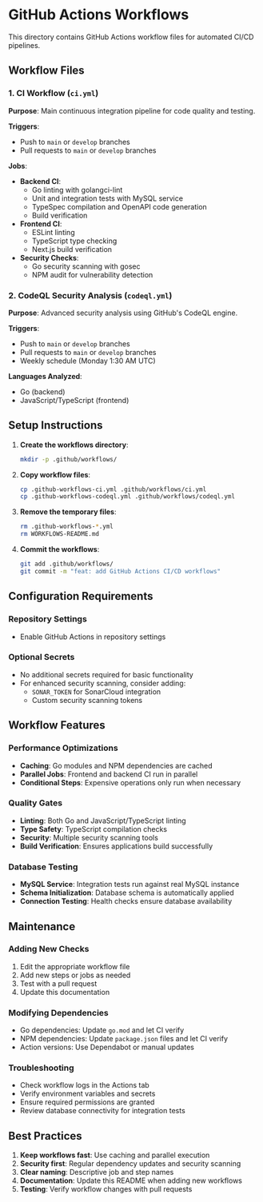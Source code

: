 # GitHub Actions Workflows

This directory contains GitHub Actions workflow files for automated CI/CD pipelines.

## Workflow Files

### 1. CI Workflow (`ci.yml`)
**Purpose**: Main continuous integration pipeline for code quality and testing.

**Triggers**:
- Push to `main` or `develop` branches
- Pull requests to `main` or `develop` branches

**Jobs**:
- **Backend CI**: 
  - Go linting with golangci-lint
  - Unit and integration tests with MySQL service
  - TypeSpec compilation and OpenAPI code generation
  - Build verification
- **Frontend CI**:
  - ESLint linting
  - TypeScript type checking
  - Next.js build verification
- **Security Checks**:
  - Go security scanning with gosec
  - NPM audit for vulnerability detection

### 2. CodeQL Security Analysis (`codeql.yml`)
**Purpose**: Advanced security analysis using GitHub's CodeQL engine.

**Triggers**:
- Push to `main` or `develop` branches
- Pull requests to `main` or `develop` branches
- Weekly schedule (Monday 1:30 AM UTC)

**Languages Analyzed**:
- Go (backend)
- JavaScript/TypeScript (frontend)


## Setup Instructions

1. **Create the workflows directory**:
   ```bash
   mkdir -p .github/workflows/
   ```

2. **Copy workflow files**:
   ```bash
   cp .github-workflows-ci.yml .github/workflows/ci.yml
   cp .github-workflows-codeql.yml .github/workflows/codeql.yml
   ```

3. **Remove the temporary files**:
   ```bash
   rm .github-workflows-*.yml
   rm WORKFLOWS-README.md
   ```

4. **Commit the workflows**:
   ```bash
   git add .github/workflows/
   git commit -m "feat: add GitHub Actions CI/CD workflows"
   ```

## Configuration Requirements

### Repository Settings
- Enable GitHub Actions in repository settings

### Optional Secrets
- No additional secrets required for basic functionality
- For enhanced security scanning, consider adding:
  - `SONAR_TOKEN` for SonarCloud integration
  - Custom security scanning tokens

## Workflow Features

### Performance Optimizations
- **Caching**: Go modules and NPM dependencies are cached
- **Parallel Jobs**: Frontend and backend CI run in parallel
- **Conditional Steps**: Expensive operations only run when necessary

### Quality Gates
- **Linting**: Both Go and JavaScript/TypeScript linting
- **Type Safety**: TypeScript compilation checks
- **Security**: Multiple security scanning tools
- **Build Verification**: Ensures applications build successfully

### Database Testing
- **MySQL Service**: Integration tests run against real MySQL instance
- **Schema Initialization**: Database schema is automatically applied
- **Connection Testing**: Health checks ensure database availability

## Maintenance

### Adding New Checks
1. Edit the appropriate workflow file
2. Add new steps or jobs as needed
3. Test with a pull request
4. Update this documentation

### Modifying Dependencies
- Go dependencies: Update `go.mod` and let CI verify
- NPM dependencies: Update `package.json` files and let CI verify
- Action versions: Use Dependabot or manual updates

### Troubleshooting
- Check workflow logs in the Actions tab
- Verify environment variables and secrets
- Ensure required permissions are granted
- Review database connectivity for integration tests

## Best Practices

1. **Keep workflows fast**: Use caching and parallel execution
2. **Security first**: Regular dependency updates and security scanning
3. **Clear naming**: Descriptive job and step names
4. **Documentation**: Update this README when adding new workflows
5. **Testing**: Verify workflow changes with pull requests